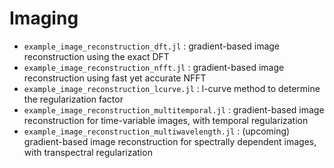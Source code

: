 # Imaging

* `example_image_reconstruction_dft.jl`  : gradient-based image reconstruction using the exact DFT
* `example_image_reconstruction_nfft.jl` : gradient-based image reconstruction using fast yet accurate NFFT
* `example_image_reconstruction_lcurve.jl` : l-curve method to determine the regularization factor
* `example_image_reconstruction_multitemporal.jl` : gradient-based image reconstruction for time-variable images, with temporal regularization
* `example_image_reconstruction_multiwavelength.jl` : (upcoming) gradient-based image reconstruction for spectrally dependent images, with transpectral regularization
